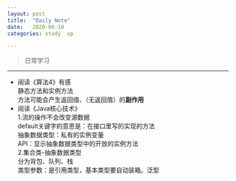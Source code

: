 ```yaml
---
layout: post
title:  "Daily Note"
date:   2020-06-10
categories: study  up

---
```


> 日常学习


---
- 阅读《算法4》有感  
静态方法和实例方法  
方法可能会产生返回值、（无返回值）的**副作用**  
- 阅读《Java核心技术》  
1.流的操作不会改变源数据  
default关键字的意思是：在接口里写的实现的方法  
抽象数据类型：私有的实例变量  
API：显示抽象数据类型中的开放的实例方法  
2.集合类-抽象数据类型  
分为背包、队列、栈  
类型参数：是引用类型，基本类型要自动装箱。泛型
